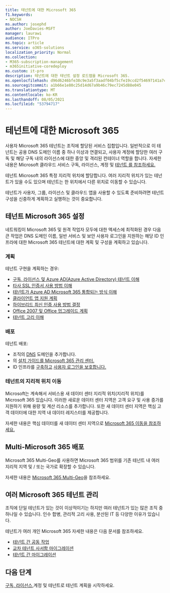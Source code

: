 ```yaml
---
title: 테넌트에 대한 Microsoft 365
f1.keywords:
- NOCSH
ms.author: josephd
author: JoeDavies-MSFT
manager: laurawi
audience: ITPro
ms.topic: article
ms.service: o365-solutions
localization_priority: Normal
ms.collection:
- M365-subscription-management
- m365initiative-coredeploy
ms.custom: it-pro
description: 테넌트에 대한 테넌트 설정 로드맵을 Microsoft 365.
ms.openlocfilehash: d96d6246bfe38c9e3a5f3aadf04bf5cfe19ccd2f54697141a7c5463c72a6aea2
ms.sourcegitcommit: a1b66e1e80c25d14d67a9b46c79ec7245d88e045
ms.translationtype: MT
ms.contentlocale: ko-KR
ms.lasthandoff: 08/05/2021
ms.locfileid: "53794717"
---
```

# <a name="tenant-roadmap-for-microsoft-365"></a>테넌트에 대한 Microsoft 365

사용자 Microsoft 365 테넌트는 조직에 할당된 서비스 집합입니다. 일반적으로 이 테넌트는 공용 DNS 도메인 이름 중 하나 이상과 연결되고, 사용자 계정에 할당한 여러 구독 및 해당 구독 내의 라이선스에 대한 중앙 및 격리된 컨테이너 역할을 합니다. 자세한 내용은 Microsoft 클라우드 서비스 구독, 라이선스, 계정 및 [테넌트 를 참조하세요.](subscriptions-licenses-accounts-and-tenants-for-microsoft-cloud-offerings.md)

테넌트 Microsoft 365 특정 지리적 위치에 할당합니다. 여러 지리적 위치가 있는 테넌트가 있을 수도 있으며 테넌트는 한 위치에서 다른 위치로 이동할 수 있습니다.

테넌트가 사용자, 그룹, 라이선스 및 클라우드 앱을 사용할 수 있도록 준비하려면 테넌트 구성을 신중하게 계획하고 실행하는 것이 중요합니다.

## <a name="set-up-your-microsoft-365-tenant"></a>테넌트 Microsoft 365 설정

네트워킹이 Microsoft 365 및 원격 작업자 모두에 대한 액세스에 최적화된 경우 다음 큰 작업은 DNS 도메인 이름, 일반 서비스 및 보안 사용자 로그인을 지원하는 해당 ID 인프라에 대한 Microsoft 365 테넌트에 대한 계획 및 구성을 계획하고 있습니다.

### <a name="plan"></a>계획

테넌트 구현을 계획하는 경우:

- [구독, 라이선스 및 Azure AD(Azure Active Directory) 테넌트 이해](subscriptions-licenses-accounts-and-tenants-for-microsoft-cloud-offerings.md)
- [타사 SSL 인증서 사용 방법 이해](plan-for-third-party-ssl-certificates.md)
- [테넌트가 Azure AD Microsoft 365 통합되는 방식 이해](integrated-apps-and-azure-ads.md)
- [클라이언트 앱 지원 계획](microsoft-365-client-support-certificate-based-authentication.md)
- [하이브리드 최신 인증 사용 방법 결정](hybrid-modern-auth-overview.md)
- [Office 2007 및 Office 업그레이드 계획](plan-upgrade-previous-versions-office.md)
- [테넌트 고리 이해](/compliance/assurance/microsoft-365-isolation-controls)

### <a name="deploy"></a>배포

테넌트 배포: 

- 조직의 [DNS](../admin/setup/add-domain.md) 도메인을 추가합니다.
- 의 [설치 가이드를 Microsoft 365 관리 센터.](setup-guides-for-microsoft-365.md)
- ID 인프라를 [구축하고](identity-roadmap-microsoft-365.md) [사용자 로그인을 보호합니다.](microsoft-365-secure-sign-in.md)

### <a name="move-a-tenants-geographic-locations"></a>테넌트의 지리적 위치 이동

Microsoft는 계속해서 서비스용 새 데이터 센터 지리적 위치(지리적 위치)를 Microsoft 365 있습니다. 이러한 새로운 데이터 센터 지역은 고객 요구 및 사용 증가를 지원하기 위해 용량 및 계산 리소스를 추가합니다. 또한 새 데이터 센터 지역은 핵심 고객 데이터에 대한 지역 내 데이터 레지스터를 제공합니다.

자세한 내용은 핵심 데이터를 새 데이터 센터 지역으로 [Microsoft 365 이동을 참조하세요.](moving-data-to-new-datacenter-geos.md)


## <a name="deploy-microsoft-365-multi-geo"></a>Multi-Microsoft 365 배포

Microsoft 365 Multi-Geo를 사용하면 Microsoft 365 범위를 기존 테넌트 내 여러 지리적 지역 및 / 또는 국가로 확장할 수 있습니다.

자세한 내용은 [Microsoft 365 Multi-Geo](microsoft-365-multi-geo.md)을 참조하세요.

## <a name="manage-multiple-microsoft-365-tenants"></a>여러 Microsoft 365 테넌트 관리 

조직에 단일 테넌트가 있는 것이 이상적이기는 하지만 여러 테넌트가 있는 많은 조직 중 하나일 수 있습니다. 인수 합병, 관리적 고리 사용, 분산된 IT 등 다양한 이유가 있습니다.

테넌트가 여러 개인 Microsoft 365 자세한 내용은 다음 문서를 참조하세요.

- [테넌트 간 공동 작업](microsoft-365-inter-tenant-collaboration.md)
- [교차 테넌트 사서함 마이그레이션](cross-tenant-mailbox-migration.md)
- [테넌트 간 마이그레이션](microsoft-365-tenant-to-tenant-migrations.md)

## <a name="next-step"></a>다음 단계

[구독, 라이선스,](subscriptions-licenses-accounts-and-tenants-for-microsoft-cloud-offerings.md)계정 및 테넌트로 테넌트 계획을 시작하세요.